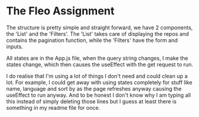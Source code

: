 # The Fleo Assignment

The structure is pretty simple and straight forward,
we have 2 components, the 'List' and the 'Filters'. The 'List'
takes care of displaying the repos and contains the pagination
function, while the 'Filters' have the form and inputs.

All states are in the App.js file, when the query string changes,
I make the states change, which then causes the useEffect with the
get request to run.

I do realise that I'm using a lot of things I don't need and could clean
up a lot. For example, I could get away with using states completely for
stuff like name, language and sort by as the page refreshes anyway causing
the useEffect to run anyway. And to be honest I don't know why I am typing
all this instead of simply deleting those lines but I guess at least there
is something in my readme file for once.
